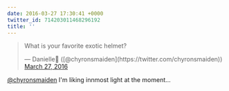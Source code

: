 ```yaml
---
date: 2016-03-27 17:30:41 +0000
twitter_id: 714203011468296192
title: ''
---
```


<blockquote class="twitter-tweet"><p lang="en" dir="ltr">What is your favorite exotic helmet?</p>&mdash; Danielle🦄 ([@chyronsmaiden](https://twitter.com/chyronsmaiden)) <a href="https://twitter.com/chyronsmaiden/status/714197771020931072?ref_src=twsrc%5Etfw">March 27, 2016</a></blockquote>
<script async src="https://platform.twitter.com/widgets.js" charset="utf-8"></script>

[@chyronsmaiden](https://twitter.com/chyronsmaiden) I'm liking innmost light at the moment...
